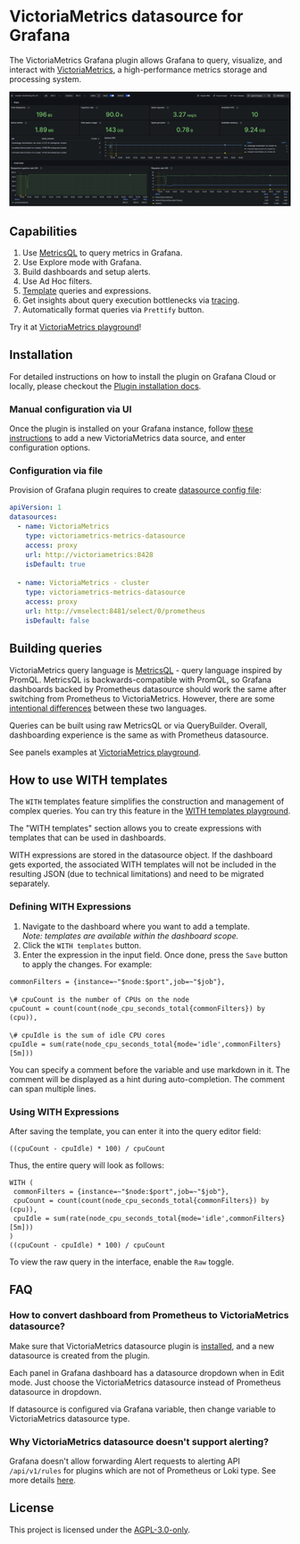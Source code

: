 # VictoriaMetrics datasource for Grafana

The VictoriaMetrics Grafana plugin allows Grafana to query, visualize,
and interact with [VictoriaMetrics](https://docs.victoriametrics.com/),
a high-performance metrics storage and processing system.

<img alt="Grafana Dashboard Screenshot" src="https://raw.githubusercontent.com/VictoriaMetrics/victoriametrics-datasource/b8bf7398a9a14ba917094385d8fee08cb7e303a1/src/img/dashboard.png">

## Capabilities

1. Use [MetricsQL](https://docs.victoriametrics.com/metricsql/) to query metrics in Grafana.
1. Use Explore mode with Grafana.
1. Build dashboards and setup alerts.
1. Use Ad Hoc filters.
1. [Template](https://github.com/VictoriaMetrics/victoriametrics-datasource/blob/main/src/README.md#how-to-use-with-templates) queries and expressions.
1. Get insights about query execution bottlenecks via [tracing](https://docs.victoriametrics.com/#query-tracing).
1. Automatically format queries via `Prettify` button.

Try it at [VictoriaMetrics playground](https://play-grafana.victoriametrics.com/d/oS7Bi_0Wz_vm)!

## Installation

For detailed instructions on how to install the plugin on Grafana Cloud or locally, please checkout the [Plugin installation docs](https://grafana.com/docs/grafana/latest/plugins/installation/).

### Manual configuration via UI

Once the plugin is installed on your Grafana instance, follow [these instructions](https://grafana.com/docs/grafana/latest/datasources/add-a-data-source/)
to add a new VictoriaMetrics data source, and enter configuration options.

### Configuration via file

Provision of Grafana plugin requires to create [datasource config file](http://docs.grafana.org/administration/provisioning/#datasources):

```yaml
apiVersion: 1
datasources:
  - name: VictoriaMetrics
    type: victoriametrics-metrics-datasource
    access: proxy
    url: http://victoriametrics:8428
    isDefault: true
    
  - name: VictoriaMetrics - cluster
    type: victoriametrics-metrics-datasource
    access: proxy
    url: http://vmselect:8481/select/0/prometheus
    isDefault: false
```

## Building queries

VictoriaMetrics query language is [MetricsQL](https://docs.victoriametrics.com/metricsql/) - query language inspired by PromQL. 
MetricsQL is backwards-compatible with PromQL, so Grafana dashboards backed by Prometheus datasource should work the same
after switching from Prometheus to VictoriaMetrics. However, there are some [intentional differences](https://medium.com/@romanhavronenko/victoriametrics-promql-compliance-d4318203f51e)
between these two languages.

Queries can be built using raw MetricsQL or via QueryBuilder. Overall, dashboarding experience
is the same as with Prometheus datasource.

See panels examples at [VictoriaMetrics playground](https://play-grafana.victoriametrics.com/d/oS7Bi_0Wz_vm).

## How to use WITH templates

The `WITH` templates feature simplifies the construction and management of complex queries. You can try this feature in the [WITH templates playground](https://play.victoriametrics.com/select/accounting/1/6a716b0f-38bc-4856-90ce-448fd713e3fe/prometheus/graph/#/expand-with-exprs).

The "WITH templates" section allows you to create expressions with templates that can be used in dashboards.

WITH expressions are stored in the datasource object. If the dashboard gets exported, the associated WITH templates will not be included in the resulting JSON (due to technical limitations) and need to be migrated separately.

### Defining WITH Expressions

1. Navigate to the dashboard where you want to add a template.<br/>
   *Note: templates are available within the dashboard scope.*
1. Click the `WITH templates` button.
1. Enter the expression in the input field. Once done, press the `Save` button to apply the changes. For example:
```
commonFilters = {instance=~"$node:$port",job=~"$job"},

\# cpuCount is the number of CPUs on the node
cpuCount = count(count(node_cpu_seconds_total{commonFilters}) by (cpu)),

\# cpuIdle is the sum of idle CPU cores
cpuIdle = sum(rate(node_cpu_seconds_total{mode='idle',commonFilters}[5m]))
```

   You can specify a comment before the variable and use markdown in it. The comment will be displayed as a hint during
   auto-completion. The comment can span multiple lines.

### Using WITH Expressions

After saving the template, you can enter it into the query editor field:

```
((cpuCount - cpuIdle) * 100) / cpuCount
```

Thus, the entire query will look as follows:

```
WITH (
 commonFilters = {instance=~"$node:$port",job=~"$job"},
 cpuCount = count(count(node_cpu_seconds_total{commonFilters}) by (cpu)),
 cpuIdle = sum(rate(node_cpu_seconds_total{mode='idle',commonFilters}[5m]))
)
((cpuCount - cpuIdle) * 100) / cpuCount
```

To view the raw query in the interface, enable the `Raw` toggle.

## FAQ

### How to convert dashboard from Prometheus to VictoriaMetrics datasource?

Make sure that VictoriaMetrics datasource plugin is [installed](#installation), and a new datasource is created from the plugin.

Each panel in Grafana dashboard has a datasource dropdown when in Edit mode. Just choose the VictoriaMetrics datasource instead of Prometheus datasource in dropdown.

If datasource is configured via Grafana variable, then change variable to VictoriaMetrics datasource type.

### Why VictoriaMetrics datasource doesn't support alerting?

Grafana doesn't allow forwarding Alert requests to alerting API `/api/v1/rules` for plugins which are not of Prometheus or Loki type. 
See more details [here](https://github.com/VictoriaMetrics/victoriametrics-datasource/issues/59#issuecomment-1541456768).

## License

This project is licensed under
the [AGPL-3.0-only](https://github.com/VictoriaMetrics/victoriametrics-datasource/blob/main/LICENSE).

